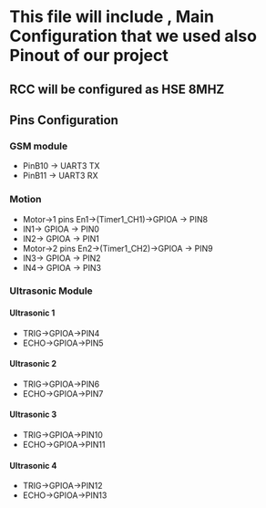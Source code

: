# This file will include , Main Configuration that we used also Pinout of our project 

## RCC will be configured as HSE 8MHZ 

## Pins Configuration

### GSM module 
- PinB10 -> UART3 TX
- PinB11 -> UART3 RX

### Motion 
- Motor->1 pins En1->(Timer1_CH1)->GPIOA -> PIN8
- IN1-> GPIOA -> PIN0
- IN2-> GPIOA -> PIN1
- Motor->2 pins En2->(Timer1_CH2)->GPIOA -> PIN9
- IN3-> GPIOA -> PIN2
- IN4-> GPIOA -> PIN3

### Ultrasonic Module
#### Ultrasonic 1
- TRIG->GPIOA->PIN4
- ECHO->GPIOA->PIN5
#### Ultrasonic 2
- TRIG->GPIOA->PIN6
- ECHO->GPIOA->PIN7
#### Ultrasonic 3
- TRIG->GPIOA->PIN10
- ECHO->GPIOA->PIN11
#### Ultrasonic 4
- TRIG->GPIOA->PIN12
- ECHO->GPIOA->PIN13

